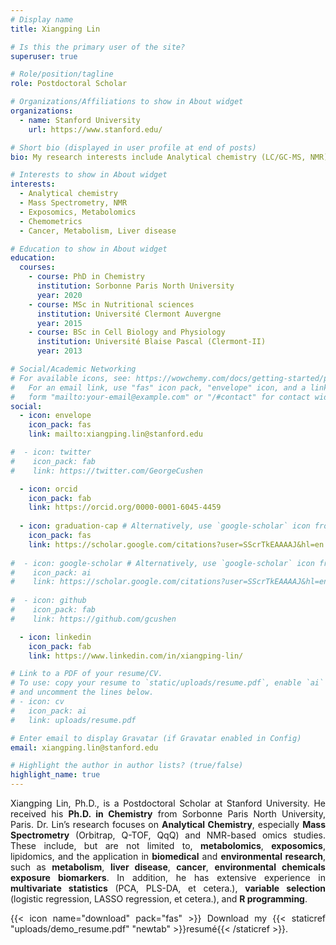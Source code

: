 ```yaml
---
# Display name
title: Xiangping Lin

# Is this the primary user of the site?
superuser: true

# Role/position/tagline
role: Postdoctoral Scholar

# Organizations/Affiliations to show in About widget
organizations:
  - name: Stanford University
    url: https://www.stanford.edu/

# Short bio (displayed in user profile at end of posts)
bio: My research interests include Analytical chemistry (LC/GC-MS, NMR), Metabolomics, Exposomics, and Multivariate statistics.

# Interests to show in About widget
interests:
  - Analytical chemistry
  - Mass Spectrometry, NMR
  - Exposomics, Metabolomics
  - Chemometrics
  - Cancer, Metabolism, Liver disease

# Education to show in About widget
education:
  courses:
    - course: PhD in Chemistry
      institution: Sorbonne Paris North University
      year: 2020
    - course: MSc in Nutritional sciences
      institution: Université Clermont Auvergne
      year: 2015
    - course: BSc in Cell Biology and Physiology
      institution: Université Blaise Pascal (Clermont-II)
      year: 2013

# Social/Academic Networking
# For available icons, see: https://wowchemy.com/docs/getting-started/page-builder/#icons
#   For an email link, use "fas" icon pack, "envelope" icon, and a link in the
#   form "mailto:your-email@example.com" or "/#contact" for contact widget.
social:
  - icon: envelope
    icon_pack: fas
    link: mailto:xiangping.lin@stanford.edu

#  - icon: twitter
#    icon_pack: fab
#    link: https://twitter.com/GeorgeCushen

  - icon: orcid
    icon_pack: fab
    link: https://orcid.org/0000-0001-6045-4459
    
  - icon: graduation-cap # Alternatively, use `google-scholar` icon from `ai` icon pack
    icon_pack: fas
    link: https://scholar.google.com/citations?user=SScrTkEAAAAJ&hl=en
    
#  - icon: google-scholar # Alternatively, use `google-scholar` icon from `ai` icon pack
#    icon_pack: ai
#    link: https://scholar.google.com/citations?user=SScrTkEAAAAJ&hl=en
    
#  - icon: github
#    icon_pack: fab
#    link: https://github.com/gcushen

  - icon: linkedin
    icon_pack: fab
    link: https://www.linkedin.com/in/xiangping-lin/

# Link to a PDF of your resume/CV.
# To use: copy your resume to `static/uploads/resume.pdf`, enable `ai` icons in `params.toml`,
# and uncomment the lines below.
# - icon: cv
#   icon_pack: ai
#   link: uploads/resume.pdf

# Enter email to display Gravatar (if Gravatar enabled in Config)
email: xiangping.lin@stanford.edu

# Highlight the author in author lists? (true/false)
highlight_name: true
---
```


<style>body {text-align: justify}</style>

Xiangping Lin, Ph.D., is a Postdoctoral Scholar at Stanford University. He received his **Ph.D. in Chemistry** from Sorbonne Paris North University, Paris. Dr. Lin’s research focuses on **Analytical Chemistry**, especially **Mass Spectrometry** (Orbitrap, Q-TOF, QqQ) and NMR-based omics studies. These include, but are not limited to, **metabolomics**, **exposomics**, lipidomics, and the application in **biomedical** and **environmental research**, such as **metabolism**, **liver disease**, **cancer**, **environmental chemicals exposure biomarkers**. In addition, he has extensive experience in **multivariate statistics** (PCA, PLS-DA, et cetera.), **variable selection** (logistic regression, LASSO regression, et cetera.), and **R programming**.

{{< icon name="download" pack="fas" >}} Download my {{< staticref "uploads/demo_resume.pdf" "newtab" >}}resumé{{< /staticref >}}.
